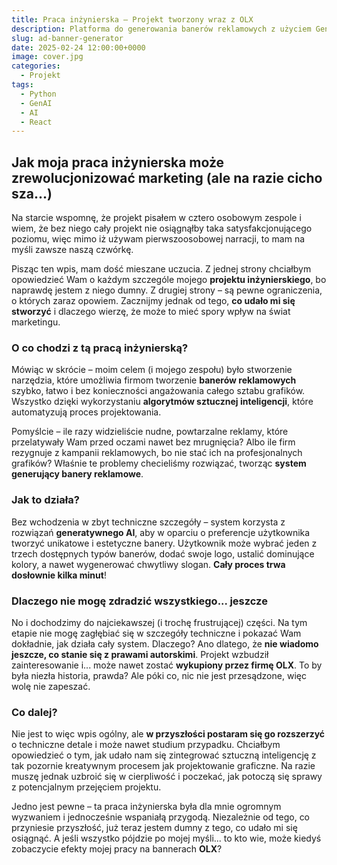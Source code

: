 ```yaml
---
title: Praca inżynierska – Projekt tworzony wraz z OLX
description: Platforma do generowania banerów reklamowych z użyciem GenAI
slug: ad-banner-generator
date: 2025-02-24 12:00:00+0000
image: cover.jpg
categories:
  - Projekt
tags:
  - Python
  - GenAI
  - AI
  - React
---
```


## Jak moja praca inżynierska może zrewolucjonizować marketing (ale na razie cicho sza...)
Na starcie wspomnę, że projekt pisałem w cztero osobowym zespole i wiem, że bez niego cały projekt nie osiągnąłby taka satysfakcjonującego poziomu, więc mimo iż używam pierwszoosobowej narracji, to mam na myśli zawsze naszą czwórkę.


Pisząc ten wpis, mam dość mieszane uczucia. Z jednej strony chciałbym opowiedzieć Wam o każdym szczególe mojego **projektu inżynierskiego**, bo naprawdę jestem z niego dumny. Z drugiej strony – są pewne ograniczenia, o których zaraz opowiem. Zacznijmy jednak od tego, **co udało mi się stworzyć** i dlaczego wierzę, że może to mieć spory wpływ na świat marketingu.

### O co chodzi z tą pracą inżynierską?

Mówiąc w skrócie – moim celem (i mojego zespołu) było stworzenie narzędzia, które umożliwia firmom tworzenie **banerów reklamowych** szybko, łatwo i bez konieczności angażowania całego sztabu grafików. Wszystko dzięki wykorzystaniu **algorytmów sztucznej inteligencji**, które automatyzują proces projektowania.

Pomyślcie – ile razy widzieliście nudne, powtarzalne reklamy, które przelatywały Wam przed oczami nawet bez mrugnięcia? Albo ile firm rezygnuje z kampanii reklamowych, bo nie stać ich na profesjonalnych grafików? Właśnie te problemy checieliśmy rozwiązać, tworząc **system generujący banery reklamowe**.

### Jak to działa?
Bez wchodzenia w zbyt techniczne szczegóły – system korzysta z rozwiązań **generatywnego AI**, aby w oparciu o preferencje użytkownika tworzyć unikatowe i estetyczne banery. Użytkownik może wybrać jeden z trzech dostępnych typów banerów, dodać swoje logo, ustalić dominujące kolory, a nawet wygenerować chwytliwy slogan. **Cały proces trwa dosłownie kilka minut**!

### Dlaczego nie mogę zdradzić wszystkiego... jeszcze
No i dochodzimy do najciekawszej (i trochę frustrującej) części. Na tym etapie nie mogę zagłębiać się w szczegóły techniczne i pokazać Wam dokładnie, jak działa cały system. Dlaczego? Ano dlatego, że **nie wiadomo jeszcze, co stanie się z prawami autorskimi**. Projekt wzbudził zainteresowanie i... może nawet zostać **wykupiony przez firmę OLX**. To by była niezła historia, prawda? Ale póki co, nic nie jest przesądzone, więc wolę nie zapeszać.

### Co dalej?
Nie jest to więc wpis ogólny, ale **w przyszłości postaram się go rozszerzyć** o techniczne detale i może nawet studium przypadku. Chciałbym opowiedzieć o tym, jak udało nam się zintegrować sztuczną inteligencję z tak pozornie kreatywnym procesem jak projektowanie graficzne. Na razie muszę jednak uzbroić się w cierpliwość i poczekać, jak potoczą się sprawy z potencjalnym przejęciem projektu.

Jedno jest pewne – ta praca inżynierska była dla mnie ogromnym wyzwaniem i jednocześnie wspaniałą przygodą. Niezależnie od tego, co przyniesie przyszłość, już teraz jestem dumny z tego, co udało mi się osiągnąć. A jeśli wszystko pójdzie po mojej myśli... to kto wie, może kiedyś zobaczycie efekty mojej pracy na bannerach **OLX**?  